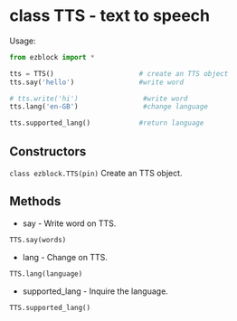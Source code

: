 # class TTS - text to speech

Usage:
```python
from ezblock import *

tts = TTS()                     # create an TTS object
tts.say('hello')                #write word

# tts.write('hi')                #write word
tts.lang('en-GB')                #change language

tts.supported_lang()            #return language
```
## Constructors
```class ezblock.TTS(pin)```
Create an TTS object.

## Methods
- say - Write word on TTS.
```python
TTS.say(words)
```
- lang - Change on TTS.
```python
TTS.lang(language)
```
- supported_lang - Inquire the language.
```python
TTS.supported_lang()
```